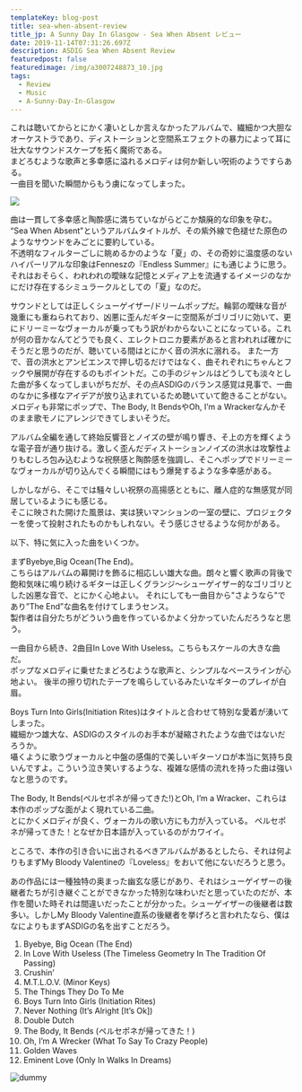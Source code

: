 ```yaml
---
templateKey: blog-post
title: sea-when-absent-review
title_jp: A Sunny Day In Glasgow - Sea When Absent レビュー
date: 2019-11-14T07:31:26.697Z
description: ASDIG Sea When Absent Review
featuredpost: false
featuredimage: /img/a3007248873_10.jpg
tags:
  - Review
  - Music
  - A-Sunny-Day-In-Glasgow
---
```



これは聴いてからとにかく凄いとしか言えなかったアルバムで、繊細かつ大胆なオーケストラであり、ディストーションと空間系エフェクトの暴力によって耳に壮大なサウンドスケープを拓く魔術である。  
まどろむような歌声と多幸感に溢れるメロディは何か新しい呪術のようですらある。  
一曲目を聞いた瞬間からもう虜になってしまった。

<span class="innerImage floatRight imageM">
  <img src="/img/a3007248873_10.jpg"/>
</span>

曲は一貫して多幸感と陶酔感に満ちていながらどこか頽廃的な印象を孕む。  
“Sea When Absent"というアルバムタイトルが、その紫外線で色褪せた原色のようなサウンドをみごとに要約している。  
不透明なフィルターごしに眺めるかのような「夏」の、その奇妙に温度感のないハイパーリアルな印象はFenneszの『Endless Summer』にも通じように思う。それはおそらく、われわれの曖昧な記憶とメディア上を流通するイメージのなかにだけ存在するシミュラークルとしての「夏」なのだ。

サウンドとしては正しくシューゲイザー/ドリームポップだ。輪郭の曖昧な音が幾重にも重ねられており、凶悪に歪んだギターに空間系がゴリゴリに効いて、更にドリーミーなヴォーカルが乗ってもう訳がわからないことになっている。これが何の音かなんてどうでも良く、エレクトロニカ要素があると言われれば確かにそうだと思うのだが、聴いている間はとにかく音の洪水に溺れる。
また一方で、音の洪水とアンビエンスで押し切るだけではなく、曲それぞれにちゃんとフックや展開が存在するのもポイントだ。この手のジャンルはどうしても淡々とした曲が多くなってしまいがちだが、その点ASDIGのバランス感覚は見事で、一曲のなかに多様なアイデアが放り込まれているため聴いていて飽きることがない。メロディも非常にポップで、The Body, It BendsやOh, I’m a Wrackerなんかそのまま歌モノにアレンジできてしまいそうだ。

アルバム全編を通して終始反響音とノイズの壁が鳴り響き、そ上の方を輝くような電子音が通り抜ける。激しく歪んだディストーションノイズの洪水は攻撃性よりもむしろ包み込むような祝祭感と陶酔感を強調し、そこへポップでドリーミーなヴォーカルが切り込んでくる瞬間にはもう爆発するような多幸感がある。

しかしながら、そこでは騒々しい祝祭の高揚感とともに、離人症的な無感覚が同居しているようにも感じる。  
そこに映された開けた風景は、実は狭いマンションの一室の壁に、プロジェクターを使って投射されたものかもしれない。そう感じさせるような何かがある。

以下、特に気に入った曲をいくつか。

まずByebye,Big Ocean(The End)。  
こちらはアルバムの幕開けを飾るに相応しい雄大な曲。朗々と響く歌声の背後で飽和気味に鳴り続けるギターは正しくグランジ〜シューゲイザー的なゴリゴリとした凶悪な音で、とにかく心地よい。
それにしても一曲目から"さようなら"であり”The End”な曲名を付けてしまうセンス。  
製作者は自分たちがどういう曲を作っているかよく分かっていたんだろうなと思う。

一曲目から続き、2曲目In Love With Useless。こちらもスケールの大きな曲だ。  
ポップなメロディに乗せたまどろむような歌声と、シンプルなベースラインが心地よい。
後半の擦り切れたテープを鳴らしているみたいなギターのプレイが白眉。

Boys Turn Into Girls(Initiation Rites)はタイトルと合わせて特別な愛着が湧いてしまった。  
繊細かつ雄大な、ASDIGのスタイルのお手本が凝縮されたような曲ではないだろうか。  
囁くように歌うヴォーカルと中盤の感傷的で美しいギターソロが本当に気持ち良いんですよ。こういう泣き笑いするような、複雑な感情の流れを持った曲は強いなと思うのです。

The Body, It Bends(ペルセポネが帰ってきた!)とOh, I’m a Wracker、これらは本作のポップな面がよく現れている二曲。  
とにかくメロディが良く、ヴォーカルの歌い方にも力が入っている。
ペルセポネが帰ってきた！となぜか日本語が入っているのがカワイイ。

ところで、本作の引き合いに出されるべきアルバムがあるとしたら、それは何よりもまずMy Bloody Valentineの『Loveless』をおいて他にないだろうと思う。

あの作品には一種独特の奥まった幽玄な感じがあり、それはシューゲイザーの後継者たちが引き継ぐことができなかった特別な味わいだと思っていたのだが、本作を聞いた時それは間違いだったことが分かった。シューゲイザーの後継者は数多い。しかしMy Bloody Valentine直系の後継者を挙げろと言われたなら、僕はなによりもまずASDIGの名を出すことだろう。

1. Byebye, Big Ocean (The End)
1. In Love With Useless (The Timeless Geometry In The Tradition Of Passing)
1. Crushin’
1. M.T.L.O.V. (Minor Keys)
1. The Things They Do To Me
1. Boys Turn Into Girls (Initiation Rites)
1. Never Nothing (It’s Alright [It’s Ok])
1. Double Dutch
1. The Body, It Bends (ペルセポネが帰ってきた！)
1. Oh, I’m A Wrecker (What To Say To Crazy People)
1. Golden Waves
1. Eminent Love (Only In Walks In Dreams)

![dummy](/img/dummy.png)